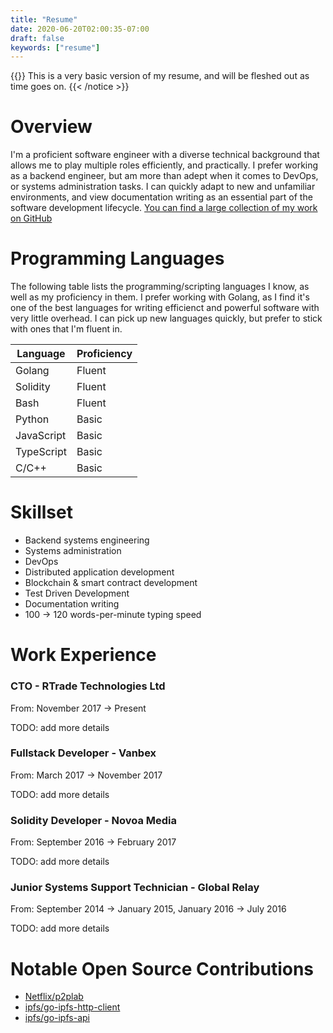```yaml
---
title: "Resume"
date: 2020-06-20T02:00:35-07:00
draft: false
keywords: ["resume"]
---
```


{{<notice warning>}}
This is a very basic version of my resume, and will be fleshed out as time goes on.
{{< /notice >}}

# Overview

I'm a proficient software engineer with a diverse technical background that allows me to play multiple roles efficiently, and practically. I prefer working as a backend engineer, but am more than adept when it comes to DevOps, or systems administration tasks. I can quickly adapt to new and unfamiliar environments, and view documentation writing as an essential part of the software development lifecycle. [You can find a large collection of my work on GitHub](https://github.com/bonedaddy)

# Programming Languages

The following table lists the programming/scripting languages I know, as well as my proficiency in them. I prefer working with Golang, as I find it's one of the best languages for writing efficienct and powerful software with very little overhead. I can pick up new languages quickly, but prefer to stick with ones that I'm fluent in.

| Language | Proficiency |
|----------|-------------|
| Golang   | Fluent      |
| Solidity | Fluent      |
| Bash     | Fluent      |
| Python   | Basic       |
| JavaScript | Basic     |
| TypeScript | Basic     |
| C/C++      | Basic |

# Skillset

* Backend systems engineering
* Systems administration
* DevOps
* Distributed application development
* Blockchain & smart contract development
* Test Driven Development
* Documentation writing
* 100 -> 120 words-per-minute typing speed

# Work Experience

### CTO - RTrade Technologies Ltd

From: November 2017 -> Present

TODO: add more details

### Fullstack Developer - Vanbex

From: March 2017 -> November 2017

TODO: add more details

### Solidity Developer - Novoa Media

From: September 2016 -> February 2017

TODO: add more details

### Junior Systems Support Technician - Global Relay

From: September 2014 -> January 2015, January 2016 -> July 2016

TODO: add more details

# Notable Open Source Contributions

* [Netflix/p2plab](https://github.com/Netflix/p2plab)
* [ipfs/go-ipfs-http-client](https://github.com/ipfs/go-ipfs-http-client)
* [ipfs/go-ipfs-api](https://github.com/ipfs/go-ipfs-api)